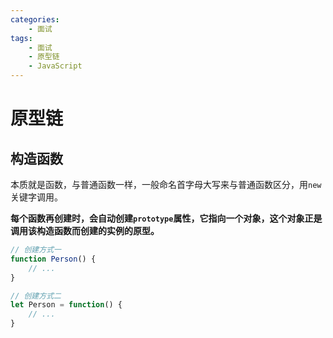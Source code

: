 ```yaml
---
categories:
    - 面试
tags:
    - 面试
    - 原型链
    - JavaScript
---
```


# 原型链

## 构造函数

本质就是函数，与普通函数一样，一般命名首字母大写来与普通函数区分，用`new`关键字调用。

**每个函数再创建时，会自动创建`prototype`属性，它指向一个对象，这个对象正是调用该构造函数而创建的实例的原型。**

```js
// 创建方式一
function Person() {
    // ...
}

// 创建方式二
let Person = function() {
    // ...
}
```